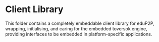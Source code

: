 # Client Library

This folder contains a completely embeddable client library for eduP2P, wrapping, initialising, and caring for
the embedded toversok engine, providing interfaces to be embedded in platform-specific applications.